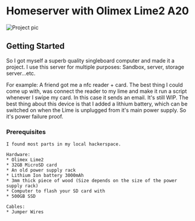 # Homeserver with Olimex Lime2 A20

![Project pic](https://www.prisamsterdam.com/img/lime/lime01.jpg)


## Getting Started
So I got myself a superb quality singleboard computer and made it a project.
I use this server for multiple purposes: Sandbox, server, storage server...etc. 

For example: A friend got me a nfc reader + card. The best thing I could come up with, was connect the reader to my lime and make it run a script whenever I swipe my card. In this case it sends an email. It's still WIP. 
The best thing about this device is that I added a lithium battery, which can be switched on when the Lime is unplugged from it's main power supply. So it's power failure proof.

### Prerequisites

```
I found most parts in my local hackerspace. 

Hardware:
* Olimex Lime2
* 32GB MicroSD card
* An old power supply rack
* Lithium Ion battery 3000mAh
* 3mm thick piece of wood (Size depends on the size of the power supply rack)
* Computer to flash your SD card with
* 500GB SSD
```
```
Cables:
* Jumper Wires
```




